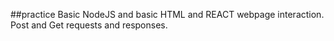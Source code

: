 ##practice
Basic NodeJS and basic HTML and REACT webpage interaction. Post and Get requests and responses.
